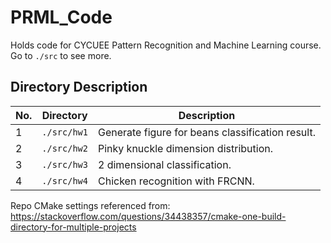 # PRML_Code

Holds code for CYCUEE Pattern Recognition and Machine Learning course. Go to ```./src``` to see more.

## Directory Description

| No. | Directory       | Description                                      |
| --- | --------------- | ------------------------------------------------ |
| 1   | ```./src/hw1``` | Generate figure for beans classification result. |
| 2   | ```./src/hw2``` | Pinky knuckle dimension distribution.            |
| 3   | ```./src/hw3``` | 2 dimensional classification.                    |
| 4   | ```./src/hw4``` | Chicken recognition with FRCNN.                  |

Repo CMake settings referenced from: <https://stackoverflow.com/questions/34438357/cmake-one-build-directory-for-multiple-projects>
